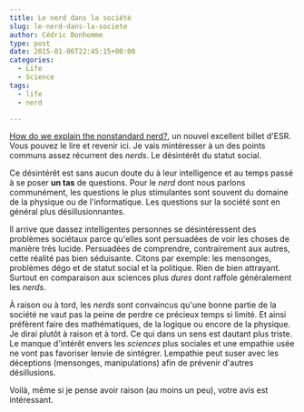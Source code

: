 ```yaml
---
title: Le nerd dans la société
slug: le-nerd-dans-la-societe
author: Cédric Bonhomme
type: post
date: 2015-01-06T22:45:15+00:00
categories:
  - Life
  - Science
tags:
  - life
  - nerd

---
```

[How do we explain the nonstandard nerd?][1], un nouvel excellent billet d'ESR.
Vous pouvez le lire et revenir ici. Je vais mintéresser à un des points communs
assez récurrent des _nerds_. Le désintérêt du statut social.

Ce désintérêt est sans aucun doute du à leur intelligence et au temps passé à
se poser **un tas** de questions. Pour le _nerd_ dont nous parlons communément,
les questions le plus stimulantes sont souvent du domaine de la physique ou de
l'informatique. Les questions sur la société sont en général plus
désillusionnantes.

Il arrive que dassez intelligentes personnes se désintéressent des problèmes
sociétaux parce qu'elles sont persuadées de voir les choses de manière très
lucide. Persuadées de comprendre, contrairement aux autres, cette réalité pas
bien séduisante. Citons par exemple: les mensonges, problèmes dégo et de statut
social et la politique. Rien de bien attrayant. Surtout en comparaison aux
sciences plus _dures_ dont raffole généralement les _nerds_.

À raison ou à tord, les _nerds_ sont convaincus qu'une bonne partie de la
société ne vaut pas la peine de perdre ce précieux temps si limité. Et ainsi
préfèrent faire des mathématiques, de la logique ou encore de la physique.
Je dirai plutôt à raison et à tord. Ce qui dans un sens est dautant plus triste.
Le manque d'intérêt envers les _sciences_ plus sociales et une empathie usée ne
vont pas favoriser lenvie de sintégrer. Lempathie peut suser avec les déceptions
(mensonges, manipulations) afin de prévenir d'autres désillusions.

Voilà, même si je pense avoir raison (au moins un peu), votre avis est
intéressant.

 [1]: http://esr.ibiblio.org/?p=6617